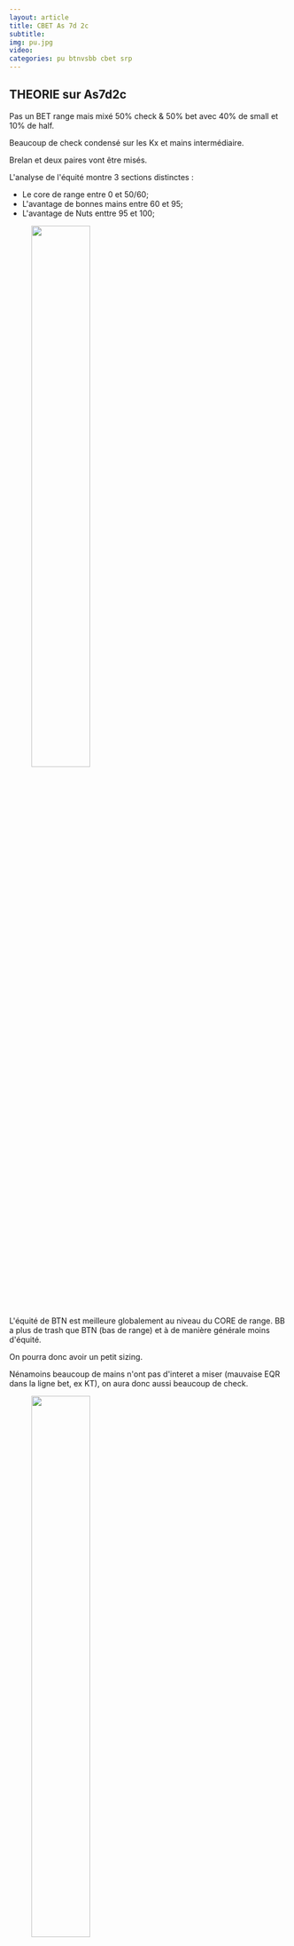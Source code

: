 ```yaml
---
layout: article
title: CBET As 7d 2c
subtitle: 
img: pu.jpg
video: 
categories: pu btnvsbb cbet srp
---
```


<div class="body">

  <h2>THEORIE sur As7d2c</h2>

  <p>Pas un BET range mais mixé <span>50% check & 50% bet</span> avec <span>40% de small et 10% de half</span>.</p>

  <p>Beaucoup de check condensé sur les Kx et mains intermédiaire.</p>

  <p>Brelan et deux paires vont être misés.</p>

  <p>L'analyse de l'équité montre 3 sections distinctes : </p>

  <ul>
    <li>Le <span>core de range</span> entre 0 et 50/60;</li>
    <li><span>L'avantage de bonnes mains</span> entre 60 et 95;</li>
    <li><span>L'avantage de Nuts</span> enttre 95 et 100;</li>
  </ul>

  <figure class="image-center">
    <img src="/blog/img/2024-02-04-eq.png" style="width: 50%; heigth: 50%">
  </figure>

  <p>L'équité de BTN est meilleure globalement au niveau du CORE de range. BB a plus de trash que BTN (bas de range) et à de manière générale moins d'équité.</p>

  <p>On pourra donc avoir <span>un petit sizing</span>.</p>

  <p>Nénamoins beaucoup de mains n'ont pas d'interet a miser (mauvaise EQR dans la ligne bet, ex KT), on aura donc aussi <span>beaucoup de check</span>.</p>

  <figure class="image-center">
    <img src="/blog/img/2024-02-04-core.png" style="width: 50%; heigth: 50%">
  </figure>

  <p>Le fait d'avoir un gros avantage de bonnes mains (plus d'As) nous permettra d'avoir <span>un sizing half</span>.</p>

  <figure class="image-center">
    <img src="/blog/img/2024-02-04-top.png" style="width: 50%; heigth: 50%">
  </figure>

  <p>Il n'y a pas vraiment d'avantage de Nuts et donc <span>pas de gros sizing</span>.</p>
  
</div>
